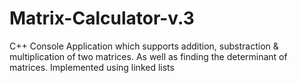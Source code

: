 # Matrix-Calculator-v.3
C++ Console Application which supports addition, substraction &amp; multiplication of two matrices. As well as finding the determinant of matrices. Implemented using linked lists
